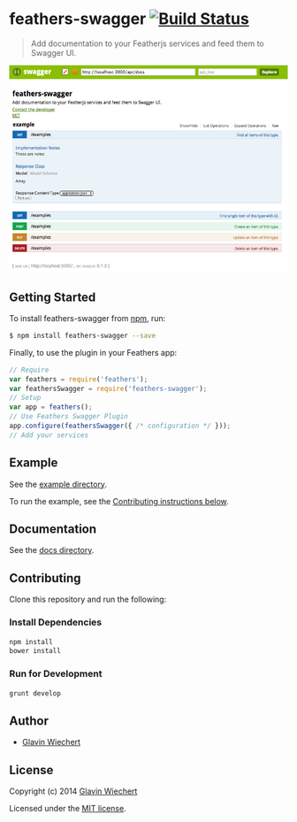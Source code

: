 # feathers-swagger [![Build Status](https://travis-ci.org/Glavin001/feathers-swagger.png?branch=master)](https://travis-ci.org/Glavin001/feathers-swagger)

> Add documentation to your Featherjs services and feed them to Swagger UI. 

![screenshot](example/screenshot_1.png)

## Getting Started

To install feathers-swagger from [npm](https://www.npmjs.org/), run:

```bash
$ npm install feathers-swagger --save
```

Finally, to use the plugin in your Feathers app:

```javascript
// Require
var feathers = require('feathers');
var feathersSwagger = require('feathers-swagger');
// Setup
var app = feathers();
// Use Feathers Swagger Plugin
app.configure(feathersSwagger({ /* configuration */ }));
// Add your services
```

## Example

See the [example directory](https://github.com/Glavin001/feathers-swagger/tree/master/example).

To run the example, see the [Contributing instructions below](https://github.com/Glavin001/feathers-swagger/#contributing).

## Documentation

See the [docs directory](https://github.com/Glavin001/feathers-swagger/tree/master/docs).

## Contributing

Clone this repository and run the following:

### Install Dependencies

```bash
npm install
bower install
```

### Run for Development

```bash
grunt develop
```

## Author

- [Glavin Wiechert](https://github.com/Glavin001)

## License

Copyright (c) 2014 [Glavin Wiechert](https://github.com/Glavin001)

Licensed under the [MIT license](LICENSE).

